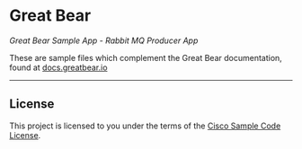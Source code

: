 # Great Bear

*Great Bear Sample App - Rabbit MQ Producer App*

These are sample files which complement the Great Bear documentation, found at [docs.greatbear.io](https://docs.greatbear.io)

---

## License

This project is licensed to you under the terms of the [Cisco Sample
Code License](./LICENSE).
